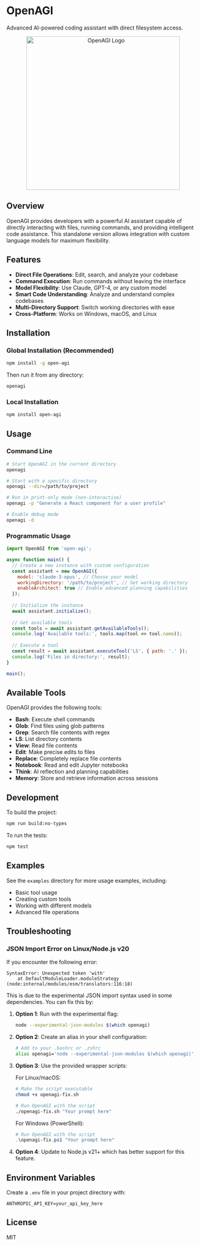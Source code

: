 # OpenAGI

Advanced AI-powered coding assistant with direct filesystem access.

<div align="center">
  <img src="https://via.placeholder.com/800x400?text=OpenAGI" alt="OpenAGI Logo" width="400" />
</div>

## Overview

OpenAGI provides developers with a powerful AI assistant capable of directly interacting with files, running commands, and providing intelligent code assistance. This standalone version allows integration with custom language models for maximum flexibility.

## Features

- **Direct File Operations**: Edit, search, and analyze your codebase
- **Command Execution**: Run commands without leaving the interface
- **Model Flexibility**: Use Claude, GPT-4, or any custom model
- **Smart Code Understanding**: Analyze and understand complex codebases
- **Multi-Directory Support**: Switch working directories with ease
- **Cross-Platform**: Works on Windows, macOS, and Linux

## Installation

### Global Installation (Recommended)

```bash
npm install -g open-agi
```

Then run it from any directory:

```bash
openagi
```

### Local Installation

```bash
npm install open-agi
```

## Usage

### Command Line

```bash
# Start OpenAGI in the current directory
openagi

# Start with a specific directory
openagi --dir=/path/to/project

# Run in print-only mode (non-interactive)
openagi -p "Generate a React component for a user profile"

# Enable debug mode
openagi -d
```

### Programmatic Usage

```javascript
import OpenAGI from 'open-agi';

async function main() {
  // Create a new instance with custom configuration
  const assistant = new OpenAGI({
    model: 'claude-3-opus', // Choose your model
    workingDirectory: '/path/to/project', // Set working directory
    enableArchitect: true // Enable advanced planning capabilities
  });
  
  // Initialize the instance
  await assistant.initialize();
  
  // Get available tools
  const tools = await assistant.getAvailableTools();
  console.log('Available tools:', tools.map(tool => tool.name));
  
  // Execute a tool
  const result = await assistant.executeTool('LS', { path: '.' });
  console.log('Files in directory:', result);
}

main();
```

## Available Tools

OpenAGI provides the following tools:

- **Bash**: Execute shell commands
- **Glob**: Find files using glob patterns
- **Grep**: Search file contents with regex
- **LS**: List directory contents
- **View**: Read file contents
- **Edit**: Make precise edits to files
- **Replace**: Completely replace file contents
- **Notebook**: Read and edit Jupyter notebooks
- **Think**: AI reflection and planning capabilities
- **Memory**: Store and retrieve information across sessions

## Development

To build the project:

```bash
npm run build:no-types
```

To run the tests:

```bash
npm test
```

## Examples

See the `examples` directory for more usage examples, including:

- Basic tool usage
- Creating custom tools
- Working with different models
- Advanced file operations

## Troubleshooting

### JSON Import Error on Linux/Node.js v20

If you encounter the following error:

```
SyntaxError: Unexpected token 'with'
    at DefaultModuleLoader.moduleStrategy (node:internal/modules/esm/translators:116:18)
```

This is due to the experimental JSON import syntax used in some dependencies. You can fix this by:

1. **Option 1**: Run with the experimental flag:
   ```bash
   node --experimental-json-modules $(which openagi)
   ```

2. **Option 2**: Create an alias in your shell configuration:
   ```bash
   # Add to your .bashrc or .zshrc
   alias openagi='node --experimental-json-modules $(which openagi)'
   ```

3. **Option 3**: Use the provided wrapper scripts:
   
   For Linux/macOS:
   ```bash
   # Make the script executable
   chmod +x openagi-fix.sh
   
   # Run OpenAGI with the script
   ./openagi-fix.sh "Your prompt here"
   ```
   
   For Windows (PowerShell):
   ```powershell
   # Run OpenAGI with the script
   .\openagi-fix.ps1 "Your prompt here"
   ```

4. **Option 4**: Update to Node.js v21+ which has better support for this feature.

## Environment Variables

Create a `.env` file in your project directory with:

```
ANTHROPIC_API_KEY=your_api_key_here
```

## License

MIT
